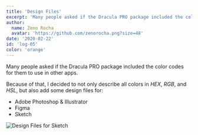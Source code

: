 ```yaml
---
title: 'Design Files'
excerpt: 'Many people asked if the Dracula PRO package included the color codes for them to use in other apps.'
author:
  name: Zeno Rocha
  avatar: 'https://github.com/zenorocha.png?size=48'
date: '2020-02-22'
id: 'log-05'
color: 'orange'
---
```


Many people asked if the Dracula PRO package included the color codes for them to use in other apps.

Because of that, I decided to not only describe all colors in _HEX_, _RGB_, and _HSL_, but also add some design files for:

- Adobe Photoshop & Illustrator
- Figma
- Sketch

![Design Files for Sketch](/static/img/logs/design-files-a.png)
